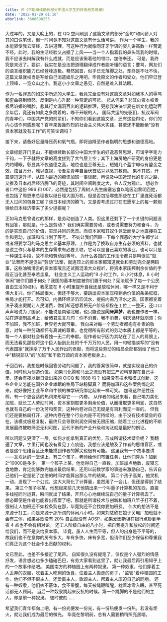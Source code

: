 ```yaml
---
title: 评《不能继续助长部分中国大学生的好逸恶劳思潮》
date: '2022-01-29 01:10'
abbrlink: 3608690255
---
```

大过年的，又是大晚上的，在 QQ 空间刷到了这篇文章的部分"金句"和同龄人对其的口诛笔伐，但一时间竟不知对这篇文章有什么话可讲。
作为一个学生，我的本能驱使我去辩经，去讲道理，可这种行为就像同牙牙学语的婴儿讲高数一样荒诞不经。此时，我的生活经验又占据了上风——当一个人指着我的鼻头骂我的时候，我不应该去辩解我有什么成就，而是应该揪着他的领口，加倍奉还。
可是，我终究是来迟了。要讲，我实在是没法把道理翻译成作者能听懂的语言；要骂，网友们的语言组织能力已经登峰造极。蓦然回首，似乎已无落脚之处，却终是不吐不快，这篇文章就权当是写给自己消遣娱乐之用吧。毕竟原文的作者和受众，他们早已登上顶峰，一览众山之小，我这小小文章之愚见，自然是难入其法眼。

作为一名罪恶的如文中所述的大学生，我竟完全没有对这篇文章对如我本人的辱骂和歪曲感到愤怒，反倒是内心升起一种荒诞的可悲。
悲从何来？悲其向资本权贵极尽谄媚的嘴脸，悲其行文漏洞百出的逻辑推理，更悲我泱泱华夏在新文化运动百余年后，竟还有如此之多跪着的，睁不开眼的人。
国际共运的先驱们，抗议军阀的青年们，中国共产党的前辈们，不知你们看到这篇文章，还有这些舆论，你们的内心该作何感想呢？百年来轰轰烈烈的社会主义伟大实践，甚至还不能断绝"没有资本家就没有工作"的可笑论调吗？

接下来，请备好足量降压药和氧气瓶，即将迫降至作者指明的思想和道德高地。

文章标题开门见山，不能继续助长部分中国大学生的好逸恶劳思潮，可谓字字笔力千钧，一下子就将文章的高度拔到了大气层上空；其下上海房地产研究的身份更是灼灼耀眼，彰显其不仅道德之高，地位也是至尊无上，短短几个蓝字却似有鎏金之效，炫目万分，难以直视，令吾辈青年自当伏首贴耳以感其教诲。
果不其然，开篇便迅速升华，从国内最近的腾讯加班一事谈起，再说及中国近现代的复兴之路，又推及日本战后经济腾飞的奇迹，其时间空间跨度之大，令人叹为观止。
想必作者口中这份 996 和 007，必然是包括了周树人先生废寝忘食以笔医治黎明百姓，也包括了周恩来总理夜以继日理大国万机，但是否包括哪些那些在工厂里连死活都无人过问的包身工呢？谈日本经济的腾飞，又是否考虑过打在志愿军上的每一颗炮弹给日本经济带来了多少提振呢？

正如马克思曾说过的那样，是劳动创造了人类。但这里还剩下了一个关键的问题没有回答，那就是，什么是劳动？
我们确实需要劳动，或者说需要努力和奋斗，为的是实现自己的价值，实现共同的愿景。而资本家和其奴仆竟堂而皇之地直接将工作和劳动，加班和奋斗划了等号。
不妨让我们回顾一下每个罪恶的大学生都学过或者将要学习的马克思主义基本原理，工作是为了换取自身生存必须的资料，也就是说工作只与基本的生存需求有必要关联，它可以是自己喜欢的事业，也可以只是一种谋生手段，故不能和劳动划等号。
为什么各国的工作法令都只是叫促进"就业"法案而不是促进"劳动"法案，就连顶上的资本家都知道就业和劳动完全是两码事，这些油嘴滑舌的资本家喉舌还试图混淆大众视听，将资本家压榨剩余价值的手段正当化甚至奉若圭臬。
社会主义工人运动的"8 小时工作，8 小时休息，8 小时休闲"被你们置于何处？我国的基本制度被你们置于何处？宪法赋予了每一个公民自由生活的权利，我愿意在 8 小时里提升自我还是放松休闲，哪一样又是不利于伟大复兴。你们格局很大，但还不够大，要跳出资本家压榨剩余价值的条条框框，格局才能打开。君可知，内循环经济滔滔流水，提振内需乃活水之源。国家都变着法子凑出假期让人民消费，你们却还想着把无产阶级都拴在工位上一整天，还口口声声地说为了国家，不能说是南辕北辙，也只能说是**同床异梦**。我也像作者一样，站在道德制高点上，给诸君进言几句：你不消费，我不消费，明天循环就崩溃；你不加班，我不加班，世界老大就可攀。
我向来对每一个劳动者都抱有朴素的敬意，对每一种劳动都怀有真诚的尊重，也觉得所有形式的劳动本质上都是平等的，每一个人都对社会有着独一无二的奉献。但作者似乎因为其站在了巨人的肩膀上，而无法看见那些将这个巨人抬到此处的千千万万的人民，用一句轻描淡写的"没有代表国家"就抹杀了万千人民作出的贡献，而将这些劳动的结晶全部都划给了他口中"精锐部队"的"加班"和千歌万颂的资本家老板身上。

千回百转，我想是时候回答劳动的问题了，我的答案很简单，就是实现自己的价值，同时也为创造价值。
如果马化腾和马云之流没有把生产资料掌握在自己手里，还会有夜以继日做出来的 OICQ 和 1688 吗？
如果没有技术和模式创新，这些企业又怎能在国外企业雄踞的格局下站稳脚真？
而将加班和这些案例绑定起来，就好像把工业革命和牛顿的神学研究绑定起来一样可笑。
加班这种恶性压榨，有一个更合适的热词来形容它——内卷。
从作者的格局来看，自己竭力美化加班，延长工人劳动时间，资本家割取更多剩余价值，从而攫取更多利润，这自然也就有自己的一份功劳和奖赏，这种内卷对自己无疑是有百利而无一害的。
但我们还是要格局打开，这种内卷在整个行业内是不可持续的，由于没有技术壁垒的存在，该模式极易复制，最终只会导致利润空间被无限压缩，随着工业化进程的不断发展最终被取缔至无利可图，近代不断的产业升级和淘汰就是最好的例证。

所以问题又更深了一层，如何才能拿到真正的优势，形成所谓技术壁垒呢？
我翻遍了文章，字里行间也没有看见丁点痕迹，我想应该是触及了作者的思维盲区，或者是这个思维盲区还未能摸到作者的脚尖也很有可能。
这里我有一个故事要讲——瓦坎达的一堂课上，有三个孩子，老师给他们布置任务，让他们算从 1 加到 2^10000是多少。
第一个孩子上某，他觉得自己一直数，加班加点地数，废寝忘食地数，肯定能够数完加出最后结果，还用以前数学家的事迹来激励自己，告诉自己他们一定是花了加倍的时间才能算出那么牛的结果。
第二个孩子高某，他灵机一动，发现了一个公式，这大大简化了计算量，虽然用了一会儿，但还是得到了结果。
第三个孩子谷某，他想起来前几天他搞出来一个叫量子计算机的东西，直接多线程同时运算，瞬间就出了结果，开开心心地继续玩自己的量子计算机去了。
想必即便是作者也能看出答案了吧，那就是所谓技术与创新和加班八竿子打不着，强制让人加班还不如栓条狗在那，毕竟狗还不会找你要加班费。
伟大的想法不是来源于打工，而是来源于那所谓的休闲八小时。如果刘慈欣在娘子关电厂加班就不会有三体，如果谷歌没有 20% 自由就没有 AOSP，如果爱因斯坦在银行点钞到半夜 4 点也不会有相对论。
还工人阶级自由的八小时，把自我提升和放松的时间还给我们，而不是交给资本家。
毕竟，虽人人生而平等，但人的出身是不平等的，故我们也不在意你的房有多大，车有多快，床有多宽，但请你们至少保留和尊重我们真正为这个社会作出贡献的权利。

文已至此，也差不多接近了尾声。
自知很久没有提笔了，仅仅是个人强烈的情感抒发，语言想必也多少磕磕巴巴，有劳大家看到这里了，就让我最后再引用知乎上的一个故事作结吧。
美国南方的种植园上有两种奴隶。
第一种奴隶，他们穿着主人丢弃的衣服，吃着主人吃剩的饭食，住着主人搬走的房子，"监管"着种植园的工作，他们不但不恨主人，还爱戴主人，歌颂主人，帮着主人压迫自己的同胞。
还有一种奴隶，他们衣不蔽体，食不果腹，每天被绳鞭叫醒，枕着冰雪入眠，甚至死活都无人顾问。
当后一种奴隶跳起来反抗的时候，第一个跳脚的不是他们的主人，却是前一种奴隶。
彼时彼刻……

希望我们青年都向上吧，有一份光便发一份光，有一份热便发一份热。若没有炬火，就让我们成为最后的微光。
毕竟在黎明前，总有人需要稍稍照亮黑暗。


